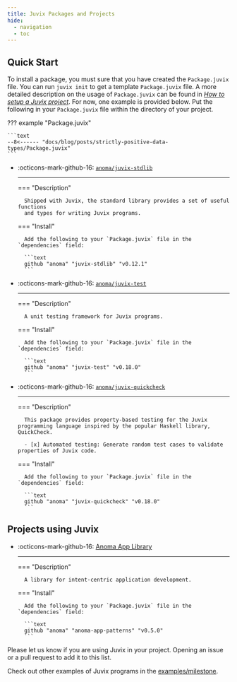 ```yaml
---
title: Juvix Packages and Projects
hide:
  - navigation
  - toc
---
```



## Quick Start

To install a package, you must sure that you have created the `Package.juvix`
file. You can run `juvix init` to get a template `Package.juvix` file. A more
detailed description on the usage of `Package.juvix` can be found in [*How to
setup a Juvix project*](./howto/project.md). For now, one example is
provided below. Put the following in your `Package.juvix` file within
the directory of your project.

??? example "Package.juvix"

    ```text
    --8<------ "docs/blog/posts/strictly-positive-data-types/Package.juvix"
    ```


<div class="grid cards" markdown>

- :octicons-mark-github-16: [`anoma/juvix-stdlib`](https://github.com/anoma/juvix-stdlib)

    ***


    === "Description"

        Shipped with Juvix, the standard library provides a set of useful functions
        and types for writing Juvix programs.

    === "Install"

        Add the following to your `Package.juvix` file in the `dependencies` field:

        ```text
        github "anoma" "juvix-stdlib" "v0.12.1"
        ```

- :octicons-mark-github-16: [`anoma/juvix-test`](https://github.com/anoma/juvix-test)

    ***

    === "Description"

        A unit testing framework for Juvix programs.

    === "Install"

        Add the following to your `Package.juvix` file in the `dependencies` field:

        ```text
        github "anoma" "juvix-test" "v0.18.0"
        ```

- :octicons-mark-github-16: [`anoma/juvix-quickcheck`](https://github.com/anoma/juvix-quickcheck)

    ***

    === "Description"

        This package provides property-based testing for the Juvix programming language inspired by the popular Haskell library, QuickCheck.

        - [x] Automated testing: Generate random test cases to validate properties of Juvix code.

    === "Install"

        Add the following to your `Package.juvix` file in the `dependencies` field:

        ```text
        github "anoma" "juvix-quickcheck" "v0.18.0"
        ```
</div>

## Projects using Juvix

<div class="grid cards" markdown>

- :octicons-mark-github-16: [Anoma App Library](https://github.com/anoma/anoma-applib)

    ***

    === "Description"

        A library for intent-centric application development.

    === "Install"

        Add the following to your `Package.juvix` file in the `dependencies` field:

        ```text
        github "anoma" "anoma-app-patterns" "v0.5.0"
        ```

</div>

Please let us know if you are using Juvix in your project. Opening an issue or a
pull request to add it to this list.

Check out other examples of Juvix programs in the [examples/milestone](./reference/examples.md).
